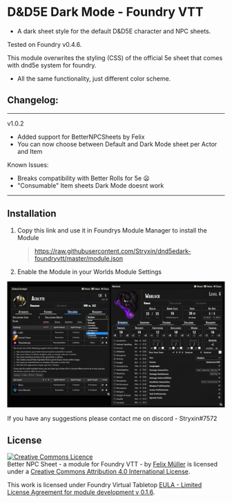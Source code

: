 # D&D5E Dark Mode - Foundry VTT

- A dark sheet style for the default D&D5E character and NPC sheets. 

Tested on Foundry v0.4.6.

This module overwrites the styling (CSS) of the official 5e sheet that comes with dnd5e system for foundry.
* All the same functionality, just different color scheme.

## Changelog:
________________
v1.0.2
- Added support for BetterNPCSheets by Felix
- You can now choose between Default and Dark Mode sheet per Actor and Item

Known Issues:
- Breaks compatibility with Better Rolls for 5e :frowning:
- "Consumable" Item sheets Dark Mode doesnt work
_________________
## Installation
1. Copy this link and use it in Foundrys Module Manager to install the Module

    > https://raw.githubusercontent.com/Stryxin/dnd5edark-foundryvtt/master/module.json
    
2. Enable the Module in your Worlds Module Settings

![example](preview.jpg)

If you have any suggestions please contact me on discord - Stryxin#7572

## License
<a rel="license" href="http://creativecommons.org/licenses/by/4.0/"><img alt="Creative Commons Licence" style="border-width:0" src="https://i.creativecommons.org/l/by/4.0/88x31.png" /></a><br /><span xmlns:dct="http://purl.org/dc/terms/" property="dct:title">Better NPC Sheet - a module for Foundry VTT -</span> by <a xmlns:cc="http://creativecommons.org/ns#" href="https://github.com/syl3r86?tab=repositories" property="cc:attributionName" rel="cc:attributionURL">Felix Müller</a> is licensed under a <a rel="license" href="http://creativecommons.org/licenses/by/4.0/">Creative Commons Attribution 4.0 International License</a>.

This work is licensed under Foundry Virtual Tabletop [EULA - Limited License Agreement for module development v 0.1.6](http://foundryvtt.com/pages/license.html).
